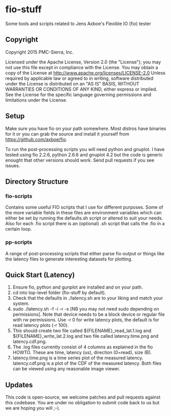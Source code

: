 # fio-stuff
Some tools and scripts related to Jens Axboe's Flexible IO (fio) tester

## Copyright

Copyright 2015 PMC-Sierra, Inc.

Licensed under the Apache License, Version 2.0 (the "License"); you
may not use this file except in compliance with the License. You may
obtain a copy of the License at
http://www.apache.org/licenses/LICENSE-2.0 Unless required by
applicable law or agreed to in writing, software distributed under the
License is distributed on an "AS IS" BASIS, WITHOUT WARRANTIES OR
CONDITIONS OF ANY KIND, either express or implied. See the License for
the specific language governing permissions and limitations under the
License.

## Setup

Make sure you have fio on your path somewhere. Most distros have
binaries for it or you can grab the source and install it yourself
from https://github.com/axboe/fio. 

To run the post-processing scripts you will need python and gnuplot. I
have tested using fio 2.2.6, python 2.6.6 and gnuplot 4.2 but the code
is generic enought that other versions should work. Send pull requests
if you see issues.

## Directory Structure

### fio-scripts

Contains some useful FIO scripts that I use for different
purposes. Some of the more variable fields in these files are
environment variables which can either be set by running the
defaults.sh script or altered to suit your needs. Also for each .fio
script there is an (optional) .sh script that calls the .fio in a
certain loop.

### pp-scripts

A range of post-processing scripts that either parse fio output or
things like the latency files to generate interesting datasets for
plotting.

## Quick Start (Latency)

1. Ensure fio, python and gunplot are installed and on your path.
2. cd into top-level folder (fio-stuff by default).
3. Check that the defaults in ./latency.sh are to your liking and
match your system.
4. sudo ./latency.sh -f <filename> -i <iodepth> -r <rwmixread> -s
<size> [NB you may not need sudo depending on permissions]. Note that
device needs to be a block device or regular file with rw
permissions. Use -r 0 for write latency plots, the default is for read
latency plots (-r 100). 
5. This should create two file called ${FILENAME}_read_lat.1.log and
${FILENAME}_write_lat.2.log and two file called latency.time.png and
latency.cdf.png. 
6. The .log files currently consist of 4 columns as explained in the fio
HOWTO. These are time, latency (us), direction (0=read), size (B).
7. latency.time.png is a time series plot of the measured
latency. latency.cdf.png is a plot of the CDF of the measured
latency. Both files can be viewed using any reasonable image viewer.

## Updates

This code is open-source, we welcome patches and pull requests against
this codebase. You are under no obligation to submit code back to us
but we are hoping you will ;-).
